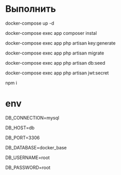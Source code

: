 # Выполнить
docker-compose up -d

docker-compose exec app composer instal

docker-compose exec app php artisan key:generate

docker-compose exec app php artisan migrate

docker-compose exec app php artisan db:seed

docker-compose exec app php artisan jwt:secret

npm i


# env

DB_CONNECTION=mysql

DB_HOST=db

DB_PORT=3306

DB_DATABASE=docker_base

DB_USERNAME=root

DB_PASSWORD=root


